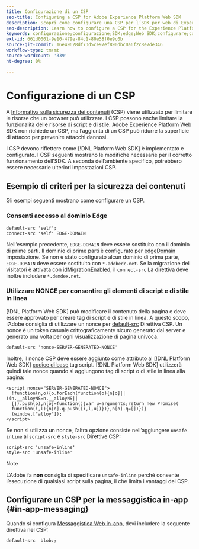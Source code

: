 ```yaml
---
title: Configurazione di un CSP
seo-title: Configuring a CSP for Adobe Experience Platform Web SDK
description: Scopri come configurare una CSP per l’SDK per web di Experience Platform
seo-description: Learn how to configure a CSP for the Experience Platform Web SDK
keywords: configurazione;configurazione;SDK;edge;Web SDK;configurare;contesto;web;dispositivo;ambiente;impostazioni web sdk;informativa sulla sicurezza dei contenuti;
exl-id: 661d0001-9e10-479e-84c1-80e58f0e9c0b
source-git-commit: 16e49628df73d5ce97ef890dbc0a6f2c8e7de346
workflow-type: tm+mt
source-wordcount: '339'
ht-degree: 0%

---
```


# Configurazione di un CSP

A [Informativa sulla sicurezza dei contenuti](https://developer.mozilla.org/en-US/docs/Web/HTTP/Headers/Content-Security-Policy) (CSP) viene utilizzato per limitare le risorse che un browser può utilizzare. I CSP possono anche limitare la funzionalità delle risorse di script e di stile. Adobe Experience Platform Web SDK non richiede un CSP, ma l’aggiunta di un CSP può ridurre la superficie di attacco per prevenire attacchi dannosi.

I CSP devono riflettere come [!DNL Platform Web SDK] è implementato e configurato. I CSP seguenti mostrano le modifiche necessarie per il corretto funzionamento dell’SDK. A seconda dell’ambiente specifico, potrebbero essere necessarie ulteriori impostazioni CSP.

## Esempio di criteri per la sicurezza dei contenuti

Gli esempi seguenti mostrano come configurare un CSP.

### Consenti accesso al dominio Edge

```
default-src 'self';
connect-src 'self' EDGE-DOMAIN
```

Nell’esempio precedente, `EDGE-DOMAIN` deve essere sostituito con il dominio di prime parti. Il dominio di prime parti è configurato per [edgeDomain](../commands/configure/edgedomain.md) impostazione. Se non è stato configurato alcun dominio di prima parte, `EDGE-DOMAIN` deve essere sostituito con `*.adobedc.net`. Se la migrazione dei visitatori è attivata con [idMigrationEnabled](../commands/configure/idmigrationenabled.md), il `connect-src` La direttiva deve inoltre includere `*.demdex.net`.

### Utilizzare NONCE per consentire gli elementi di script e di stile in linea

[!DNL Platform Web SDK] può modificare il contenuto della pagina e deve essere approvato per creare tag di script e di stile in linea. A questo scopo, l’Adobe consiglia di utilizzare un nonce per [default-src](https://developer.mozilla.org/en-US/docs/Web/HTTP/Headers/Content-Security-Policy/default-src) Direttiva CSP. Un nonce è un token casuale crittograficamente sicuro generato dal server e generato una volta per ogni visualizzazione di pagina univoca.

```
default-src 'nonce-SERVER-GENERATED-NONCE'
```

Inoltre, il nonce CSP deve essere aggiunto come attributo al [!DNL Platform Web SDK] [codice di base](../install/library.md) tag script. [!DNL Platform Web SDK] utilizzerà quindi tale nonce quando si aggiungono tag di script o di stile in linea alla pagina:

```
<script nonce="SERVER-GENERATED-NONCE">
  !function(n,o){o.forEach(function(o){n[o]||((n.__alloyNS=n.__alloyNS||
  []).push(o),n[o]=function(){var u=arguments;return new Promise(
  function(i,l){n[o].q.push([i,l,u])})},n[o].q=[])})}
  (window,["alloy"]);
</script>
```

Se non si utilizza un nonce, l’altra opzione consiste nell’aggiungere `unsafe-inline` al `script-src` e `style-src` Direttive CSP:

```
script-src 'unsafe-inline'
style-src 'unsafe-inline'
```

>[!NOTE]
>
>L’Adobe fa **non** consiglia di specificare `unsafe-inline` perché consente l’esecuzione di qualsiasi script sulla pagina, il che limita i vantaggi dei CSP.

## Configurare un CSP per la messaggistica in-app {#in-app-messaging}

Quando si configura [Messaggistica Web in-app](../personalization/web-in-app-messaging.md), devi includere la seguente direttiva nel CSP:

```
default-src  blob:;
```
